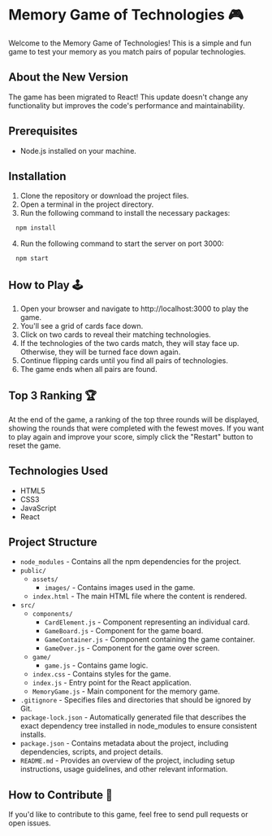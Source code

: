 # Memory Game of Technologies 🎮

Welcome to the Memory Game of Technologies! This is a simple and fun game to test your memory as you match pairs of popular technologies.

## About the New Version

The game has been migrated to React! This update doesn't change any functionality but improves the code's performance and maintainability.

## Prerequisites

- Node.js installed on your machine.

## Installation

1. Clone the repository or download the project files.
2. Open a terminal in the project directory.
3. Run the following command to install the necessary packages:

```sh
  npm install
```
4. Run the following command to start the server on port 3000:

```sh
  npm start
```

## How to Play 🕹️

1. Open your browser and navigate to http://localhost:3000 to play the game.
2. You'll see a grid of cards face down.
3. Click on two cards to reveal their matching technologies.
4. If the technologies of the two cards match, they will stay face up. Otherwise, they will be turned face down again.
5. Continue flipping cards until you find all pairs of technologies.
6. The game ends when all pairs are found.

## Top 3 Ranking 🏆

At the end of the game, a ranking of the top three rounds will be displayed, showing the rounds that were completed with the fewest moves. If you want to play again and improve your score, simply click the "Restart" button to reset the game.

## Technologies Used

- HTML5
- CSS3
- JavaScript
- React

## Project Structure

- `node_modules` - Contains all the npm dependencies for the project.
- `public/`
  - `assets/`
    - `images/` - Contains images used in the game.
  - `index.html` - The main HTML file where the content is rendered.
- `src/`
  - `components/`
    - `CardElement.js` - Component representing an individual card.
    - `GameBoard.js` - Component for the game board.
    - `GameContainer.js` - Component containing the game container.
    - `GameOver.js` - Component for the game over screen.
  - `game/`
    - `game.js` - Contains game logic.
  - `index.css` - Contains styles for the game.
  - `index.js` - Entry point for the React application.
  - `MemoryGame.js` - Main component for the memory game.
- `.gitignore` - Specifies files and directories that should be ignored by Git.
- `package-lock.json` - Automatically generated file that describes the exact dependency tree installed in node_modules to ensure consistent installs.
- `package.json` - Contains metadata about the project, including dependencies, scripts, and project details.
- `README.md` - Provides an overview of the project, including setup instructions, usage guidelines, and other relevant information.

## How to Contribute 🤝

If you'd like to contribute to this game, feel free to send pull requests or open issues.
